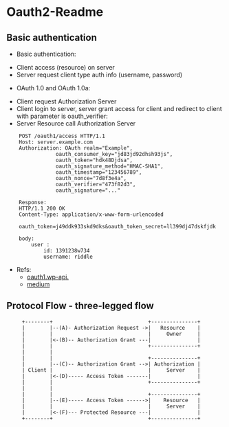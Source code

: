 # Oauth2-Readme

## Basic authentication

- Basic authentication: 
+ Client access (resource) on server
+ Server request client type auth info (username, password)

- OAuth 1.0 and OAuth 1.0a:
+ Client request Authorization Server
+ Client login to server, server grant access for client and redirect to client  with parameter is oauth_verifier:
+ Server Resource call Authorization Server
```
    POST /oauth1/access HTTP/1.1
    Host: server.example.com
    Authorization: OAuth realm="Example",
                oauth_consumer_key="jd83jd92dhsh93js",
                oauth_token="hdk48Djdsa",
                oauth_signature_method="HMAC-SHA1",
                oauth_timestamp="123456789",
                oauth_nonce="7d8f3e4a",
                oauth_verifier="473f82d3",
                oauth_signature="..."
```

```
    Response:
    HTTP/1.1 200 OK
    Content-Type: application/x-www-form-urlencoded

    oauth_token=j49ddk933skd9dks&oauth_token_secret=ll399dj47dskfjdk

    body: 
        user :
            id: 1391238w734
            username: riddle
```
- Refs: 
    + [oauth1.wp-api.](https://oauth1.wp-api.org/docs/basics/Auth-Flow.html)
    + [medium](https://medium.com/apis-with-valentine/oauth-1-0-authorization-flow-using-flickr-api-and-postman-3-legged-oauth-c2a9b46bd8b9)
## Protocol Flow - three-legged flow

``` text
     +--------+                               +---------------+
     |        |--(A)- Authorization Request ->|   Resource    |
     |        |                               |     Owner     |
     |        |<-(B)-- Authorization Grant ---|               |
     |        |                               +---------------+
     |        |
     |        |                               +---------------+
     |        |--(C)-- Authorization Grant -->| Authorization |
     | Client |                               |     Server    |
     |        |<-(D)----- Access Token -------|               |
     |        |                               +---------------+
     |        |
     |        |                               +---------------+
     |        |--(E)----- Access Token ------>|    Resource   |
     |        |                               |     Server    |
     |        |<-(F)--- Protected Resource ---|               |
     +--------+                               +---------------+
```